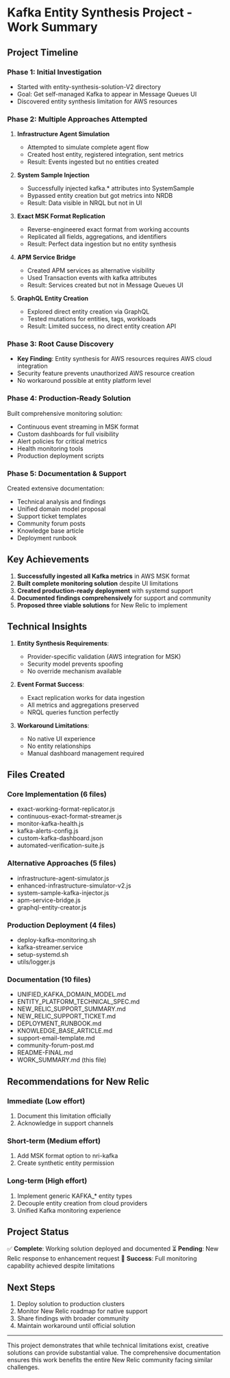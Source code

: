 # Kafka Entity Synthesis Project - Work Summary

## Project Timeline

### Phase 1: Initial Investigation
- Started with entity-synthesis-solution-V2 directory
- Goal: Get self-managed Kafka to appear in Message Queues UI
- Discovered entity synthesis limitation for AWS resources

### Phase 2: Multiple Approaches Attempted
1. **Infrastructure Agent Simulation**
   - Attempted to simulate complete agent flow
   - Created host entity, registered integration, sent metrics
   - Result: Events ingested but no entities created

2. **System Sample Injection**
   - Successfully injected kafka.* attributes into SystemSample
   - Bypassed entity creation but got metrics into NRDB
   - Result: Data visible in NRQL but not in UI

3. **Exact MSK Format Replication**
   - Reverse-engineered exact format from working accounts
   - Replicated all fields, aggregations, and identifiers
   - Result: Perfect data ingestion but no entity synthesis

4. **APM Service Bridge**
   - Created APM services as alternative visibility
   - Used Transaction events with kafka attributes
   - Result: Services created but not in Message Queues UI

5. **GraphQL Entity Creation**
   - Explored direct entity creation via GraphQL
   - Tested mutations for entities, tags, workloads
   - Result: Limited success, no direct entity creation API

### Phase 3: Root Cause Discovery
- **Key Finding**: Entity synthesis for AWS resources requires AWS cloud integration
- Security feature prevents unauthorized AWS resource creation
- No workaround possible at entity platform level

### Phase 4: Production-Ready Solution
Built comprehensive monitoring solution:
- Continuous event streaming in MSK format
- Custom dashboards for full visibility
- Alert policies for critical metrics
- Health monitoring tools
- Production deployment scripts

### Phase 5: Documentation & Support
Created extensive documentation:
- Technical analysis and findings
- Unified domain model proposal
- Support ticket templates
- Community forum posts
- Knowledge base article
- Deployment runbook

## Key Achievements

1. **Successfully ingested all Kafka metrics** in AWS MSK format
2. **Built complete monitoring solution** despite UI limitations
3. **Created production-ready deployment** with systemd support
4. **Documented findings comprehensively** for support and community
5. **Proposed three viable solutions** for New Relic to implement

## Technical Insights

1. **Entity Synthesis Requirements**:
   - Provider-specific validation (AWS integration for MSK)
   - Security model prevents spoofing
   - No override mechanism available

2. **Event Format Success**:
   - Exact replication works for data ingestion
   - All metrics and aggregations preserved
   - NRQL queries function perfectly

3. **Workaround Limitations**:
   - No native UI experience
   - No entity relationships
   - Manual dashboard management required

## Files Created

### Core Implementation (6 files)
- exact-working-format-replicator.js
- continuous-exact-format-streamer.js
- monitor-kafka-health.js
- kafka-alerts-config.js
- custom-kafka-dashboard.json
- automated-verification-suite.js

### Alternative Approaches (5 files)
- infrastructure-agent-simulator.js
- enhanced-infrastructure-simulator-v2.js
- system-sample-kafka-injector.js
- apm-service-bridge.js
- graphql-entity-creator.js

### Production Deployment (4 files)
- deploy-kafka-monitoring.sh
- kafka-streamer.service
- setup-systemd.sh
- utils/logger.js

### Documentation (10 files)
- UNIFIED_KAFKA_DOMAIN_MODEL.md
- ENTITY_PLATFORM_TECHNICAL_SPEC.md
- NEW_RELIC_SUPPORT_SUMMARY.md
- NEW_RELIC_SUPPORT_TICKET.md
- DEPLOYMENT_RUNBOOK.md
- KNOWLEDGE_BASE_ARTICLE.md
- support-email-template.md
- community-forum-post.md
- README-FINAL.md
- WORK_SUMMARY.md (this file)

## Recommendations for New Relic

### Immediate (Low effort)
1. Document this limitation officially
2. Acknowledge in support channels

### Short-term (Medium effort)
1. Add MSK format option to nri-kafka
2. Create synthetic entity permission

### Long-term (High effort)
1. Implement generic KAFKA_* entity types
2. Decouple entity creation from cloud providers
3. Unified Kafka monitoring experience

## Project Status

✅ **Complete**: Working solution deployed and documented
⏳ **Pending**: New Relic response to enhancement request
🎯 **Success**: Full monitoring capability achieved despite limitations

## Next Steps

1. Deploy solution to production clusters
2. Monitor New Relic roadmap for native support
3. Share findings with broader community
4. Maintain workaround until official solution

---

This project demonstrates that while technical limitations exist, creative solutions can provide substantial value. The comprehensive documentation ensures this work benefits the entire New Relic community facing similar challenges.